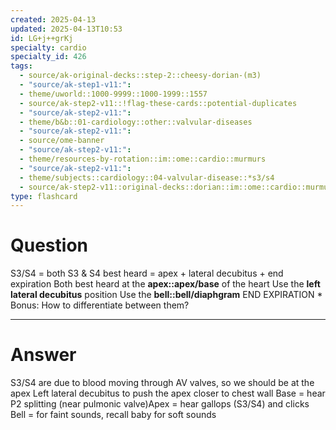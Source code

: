 ```yaml
---
created: 2025-04-13
updated: 2025-04-13T10:53
id: LG+j++grKj
specialty: cardio
specialty_id: 426
tags:
  - source/ak-original-decks::step-2::cheesy-dorian-(m3)
  - "source/ak-step1-v11:": 
  - theme/uworld::1000-9999::1000-1999::1557
  - source/ak-step2-v11::!flag-these-cards::potential-duplicates
  - "source/ak-step2-v11:": 
  - theme/b&b::01-cardiology::other::valvular-diseases
  - "source/ak-step2-v11:": 
  - source/ome-banner
  - "source/ak-step2-v11:": 
  - theme/resources-by-rotation::im::ome::cardio::murmurs
  - "source/ak-step2-v11:": 
  - theme/subjects::cardiology::04-valvular-disease::*s3/s4
  - source/ak-step2-v11::original-decks::dorian::im::ome::cardio::murmurs"
type: flashcard
---
```


# Question
S3/S4 = both S3 & S4 best heard = apex + lateral decubitus + end expiration   Both best heard at the **apex::apex/base** of the heart Use the **left lateral decubitus** position Use the **bell::bell/diaphgram** END EXPIRATION   * Bonus: How to differentiate between them?

---

# Answer
S3/S4 are due to blood moving through AV valves, so we should be at the apex   Left lateral decubitus to push the apex closer to chest wall   Base = hear P2 splitting (near pulmonic valve)Apex = hear gallops (S3/S4) and clicks  Bell = for faint sounds, recall baby for soft sounds